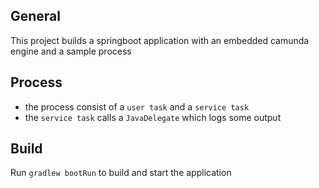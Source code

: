 ## General
This project builds a springboot application with an embedded camunda engine and a sample process

## Process
* the process consist of a `user task` and a `service task`
* the `service task` calls a `JavaDelegate` which logs some output

## Build
Run `gradlew bootRun` to build and start the application